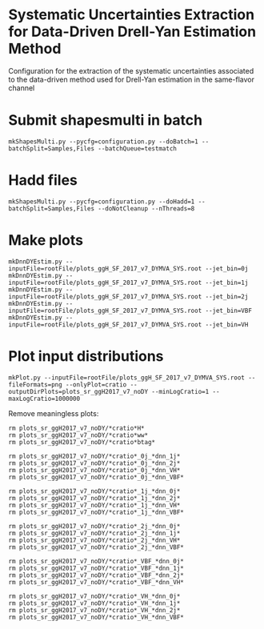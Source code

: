 # Systematic Uncertainties Extraction for Data-Driven Drell-Yan Estimation Method

Configuration for the extraction of the systematic uncertainties associated to the data-driven method used for Drell-Yan estimation in the same-flavor channel

# Submit shapesmulti in batch

    mkShapesMulti.py --pycfg=configuration.py --doBatch=1 --batchSplit=Samples,Files --batchQueue=testmatch

# Hadd files

    mkShapesMulti.py --pycfg=configuration.py --doHadd=1 --batchSplit=Samples,Files --doNotCleanup --nThreads=8

# Make plots 

    mkDnnDYEstim.py --inputFile=rootFile/plots_ggH_SF_2017_v7_DYMVA_SYS.root --jet_bin=0j
    mkDnnDYEstim.py --inputFile=rootFile/plots_ggH_SF_2017_v7_DYMVA_SYS.root --jet_bin=1j
    mkDnnDYEstim.py --inputFile=rootFile/plots_ggH_SF_2017_v7_DYMVA_SYS.root --jet_bin=2j
    mkDnnDYEstim.py --inputFile=rootFile/plots_ggH_SF_2017_v7_DYMVA_SYS.root --jet_bin=VBF
    mkDnnDYEstim.py --inputFile=rootFile/plots_ggH_SF_2017_v7_DYMVA_SYS.root --jet_bin=VH

# Plot input distributions

    mkPlot.py --inputFile=rootFile/plots_ggH_SF_2017_v7_DYMVA_SYS.root --fileFormats=png --onlyPlot=cratio --outputDirPlots=plots_sr_ggH2017_v7_noDY --minLogCratio=1 --maxLogCratio=1000000 

Remove meaningless plots:

    rm plots_sr_ggH2017_v7_noDY/*cratio*H*
    rm plots_sr_ggH2017_v7_noDY/*cratio*ww*
    rm plots_sr_ggH2017_v7_noDY/*cratio*btag*

    rm plots_sr_ggH2017_v7_noDY/*cratio*_0j_*dnn_1j* 
    rm plots_sr_ggH2017_v7_noDY/*cratio*_0j_*dnn_2j* 
    rm plots_sr_ggH2017_v7_noDY/*cratio*_0j_*dnn_VH* 
    rm plots_sr_ggH2017_v7_noDY/*cratio*_0j_*dnn_VBF* 

    rm plots_sr_ggH2017_v7_noDY/*cratio*_1j_*dnn_0j* 
    rm plots_sr_ggH2017_v7_noDY/*cratio*_1j_*dnn_2j* 
    rm plots_sr_ggH2017_v7_noDY/*cratio*_1j_*dnn_VH* 
    rm plots_sr_ggH2017_v7_noDY/*cratio*_1j_*dnn_VBF* 

    rm plots_sr_ggH2017_v7_noDY/*cratio*_2j_*dnn_0j* 
    rm plots_sr_ggH2017_v7_noDY/*cratio*_2j_*dnn_1j* 
    rm plots_sr_ggH2017_v7_noDY/*cratio*_2j_*dnn_VH* 
    rm plots_sr_ggH2017_v7_noDY/*cratio*_2j_*dnn_VBF* 

    rm plots_sr_ggH2017_v7_noDY/*cratio*_VBF_*dnn_0j* 
    rm plots_sr_ggH2017_v7_noDY/*cratio*_VBF_*dnn_1j* 
    rm plots_sr_ggH2017_v7_noDY/*cratio*_VBF_*dnn_2j* 
    rm plots_sr_ggH2017_v7_noDY/*cratio*_VBF_*dnn_VH* 

    rm plots_sr_ggH2017_v7_noDY/*cratio*_VH_*dnn_0j* 
    rm plots_sr_ggH2017_v7_noDY/*cratio*_VH_*dnn_1j* 
    rm plots_sr_ggH2017_v7_noDY/*cratio*_VH_*dnn_2j* 
    rm plots_sr_ggH2017_v7_noDY/*cratio*_VH_*dnn_VBF* 

